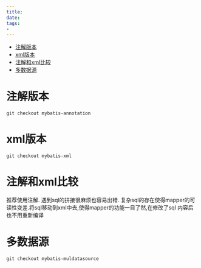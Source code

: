 ```yaml
---
title: 
date: 
tags:
- 
---
```


<!-- TOC -->

- [注解版本](#注解版本)
- [xml版本](#xml版本)
- [注解和xml比较](#注解和xml比较)
- [多数据源](#多数据源)

<!-- /TOC -->

# 注解版本

```shell
git checkout mybatis-annotation
```

# xml版本

```shell
git checkout mybatis-xml
```

# 注解和xml比较

推荐使用注解.
遇到sql的拼接很麻烦也容易出错.
复杂sql的存在使得mapper的可读性变差.将sql移动到xml中去,使得mapper的功能一目了然,在修改了sql
内容后也不用重新编译

# 多数据源

```shell
git checkout mybatis-muldatasource
```